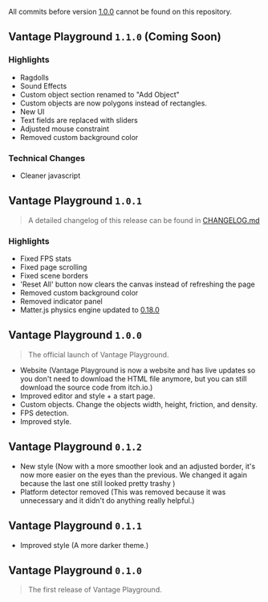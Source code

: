 All commits before version [1.0.0](#vantage-playground-100) cannot be found on this repository.

## Vantage Playground `1.1.0` (Coming Soon)

### Highlights
- Ragdolls
- Sound Effects
- Custom object section renamed to "Add Object"
- Custom objects are now polygons instead of rectangles.
- New UI
- Text fields are replaced with sliders
- Adjusted mouse constraint
- Removed custom background color

### Technical Changes
- Cleaner javascript

## Vantage Playground `1.0.1`
> A detailed changelog of this release can be found in [CHANGELOG.md](https://github.com/elixirbuild/vantage-playground/blob/main/CHANGELOG.md#101-2022-2-19)

### Highlights
- Fixed FPS stats
- Fixed page scrolling
- Fixed scene borders
- 'Reset All' button now clears the canvas instead of refreshing the page
- Removed custom background color
- Removed indicator panel
- Matter.js physics engine updated to [0.18.0](https://github.com/liabru/matter-js/blob/master/RELEASE.md#matterjs0180)

## Vantage Playground `1.0.0`

> The official launch of Vantage Playground.

- Website (Vantage Playground is now a website and has live updates so you don't need to download the HTML file anymore, but you can still download the source code from itch.io.)
- Improved editor and style + a start page.
- Custom objects. Change the objects width, height, friction, and density.
- FPS detection.
- Improved style.

## Vantage Playground `0.1.2`

- New style (Now with a more smoother look and an adjusted border, it's now more easier on the eyes than the previous. We changed it again because the last one still looked pretty trashy )
- Platform detector removed (This was removed because it was unnecessary and it didn't do anything really helpful.)

## Vantage Playground `0.1.1`

- Improved style (A more darker theme.)

## Vantage Playground `0.1.0`

> The first release of Vantage Playground.

